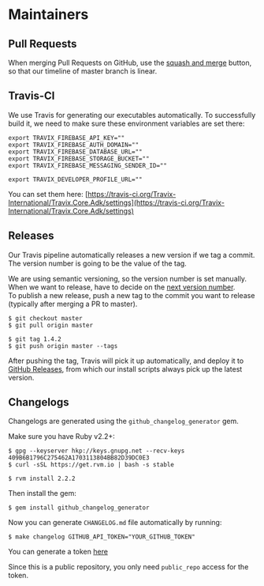 # Maintainers

## Pull Requests

When merging Pull Requests on GitHub, use the [squash and merge](https://github.com/blog/2141-squash-your-commits) button, so that our timeline of master branch is linear.

## Travis-CI

We use Travis for generating our executables automatically. To successfully build it, we need to make sure these environment variables are set there:

```
export TRAVIX_FIREBASE_API_KEY=""
export TRAVIX_FIREBASE_AUTH_DOMAIN=""
export TRAVIX_FIREBASE_DATABASE_URL=""
export TRAVIX_FIREBASE_STORAGE_BUCKET=""
export TRAVIX_FIREBASE_MESSAGING_SENDER_ID=""

export TRAVIX_DEVELOPER_PROFILE_URL=""
```

You can set them here: [https://travis-ci.org/Travix-International/Travix.Core.Adk/settings](https://travis-ci.org/Travix-International/Travix.Core.Adk/settings)

## Releases

Our Travis pipeline automatically releases a new version if we tag a commit. The version number is going to be the value of the tag.

We are using semantic versioning, so the version number is set manually. When we want to release, have to decide on the [next version number](https://github.com/Travix-International/Travix.Core.Adk/releases).  
To publish a new release, push a new tag to the commit you want to release (typically after merging a PR to master).

```
$ git checkout master
$ git pull origin master

$ git tag 1.4.2
$ git push origin master --tags
```

After pushing the tag, Travis will pick it up automatically, and deploy it to [GitHub Releases](https://github.com/Travix-International/Travix.Core.Adk/releases), from which our install scripts always pick up the latest version.

## Changelogs

Changelogs are generated using the `github_changelog_generator` gem.

Make sure you have Ruby v2.2+:

```
$ gpg --keyserver hkp://keys.gnupg.net --recv-keys 409B6B1796C275462A1703113804BB82D39DC0E3
$ curl -sSL https://get.rvm.io | bash -s stable

$ rvm install 2.2.2
```

Then install the gem:

```
$ gem install github_changelog_generator
```

Now you can generate `CHANGELOG.md` file automatically by running:

```
$ make changelog GITHUB_API_TOKEN="YOUR_GITHUB_TOKEN"
```

You can generate a token [here](https://github.com/settings/tokens/new?description=GitHub%20Changelog%20Generator%20token)

Since this is a public repository, you only need `public_repo` access for the token.
